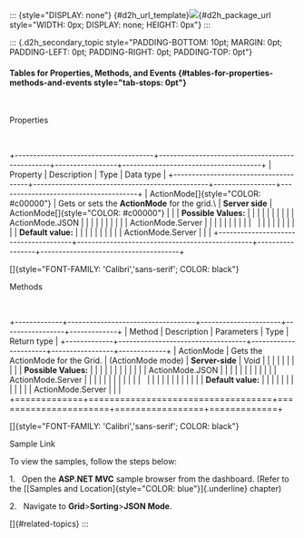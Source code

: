 ::: {style="DISPLAY: none"}
[](ms-xhelp:///?Id=d2h_url_template){#d2h_url_template}![](!package_url!){#d2h_package_url style="WIDTH: 0px; DISPLAY: none; HEIGHT: 0px"}
:::

::: {.d2h_secondary_topic style="PADDING-BOTTOM: 10pt; MARGIN: 0pt; PADDING-LEFT: 0pt; PADDING-RIGHT: 0pt; PADDING-TOP: 0pt"}
#### Tables for Properties, Methods, and Events {#tables-for-properties-methods-and-events style="tab-stops: 0pt"}

 

Properties

 

+--------------------------------------+------------------------------------------------+-----------------+--------------------------------------+
| Property                             | Description                                    | Type            | Data type                            |
+--------------------------------------+------------------------------------------------+-----------------+--------------------------------------+
| ActionMode[]{style="COLOR: #c00000"} | Gets or sets the **ActionMode** for the grid.\ | **Server side** | ActionMode[]{style="COLOR: #c00000"} |
|                                      | **Possible Values:**                           |                 |                                      |
|                                      |                                                |                 |                                      |
|                                      | ActionMode.JSON                                |                 |                                      |
|                                      |                                                |                 |                                      |
|                                      | ActionMode.Server                              |                 |                                      |
|                                      |                                                |                 |                                      |
|                                      |                                                |                 |                                      |
|                                      |                                                |                 |                                      |
|                                      | **Default value:**                             |                 |                                      |
|                                      |                                                |                 |                                      |
|                                      | ActionMode.Server                              |                 |                                      |
+--------------------------------------+------------------------------------------------+-----------------+--------------------------------------+

[]{style="FONT-FAMILY: 'Calibri','sans-serif'; COLOR: black"} 

Methods

 

+-------------+-----------------------------------+----------------------+-----------------+-------------+
| Method      | Description                       | Parameters           | Type            | Return type |
+-------------+-----------------------------------+----------------------+-----------------+-------------+
| ActionMode  | Gets the ActionMode for the Grid. | (ActionMode mode)    | **Server-side** | Void        |
|             |                                   |                      |                 |             |
|             |                                   | **Possible Values:** |                 |             |
|             |                                   |                      |                 |             |
|             |                                   | ActionMode.JSON      |                 |             |
|             |                                   |                      |                 |             |
|             |                                   | ActionMode.Server    |                 |             |
|             |                                   |                      |                 |             |
|             |                                   |                      |                 |             |
|             |                                   |                      |                 |             |
|             |                                   | **Default value:**   |                 |             |
|             |                                   |                      |                 |             |
|             |                                   | ActionMode.Server    |                 |             |
+=============+===================================+======================+=================+=============+

[]{style="FONT-FAMILY: 'Calibri','sans-serif'; COLOR: black"} 

Sample Link

To view the samples, follow the steps below:

1.   Open the **ASP.NET MVC** sample browser from the dashboard. (Refer to the [[Samples and Location]{style="COLOR: blue"}]{.underline} chapter)

2.   Navigate to **Grid**\>**Sorting**\>**JSON Mode**.

[]{#related-topics}
:::
